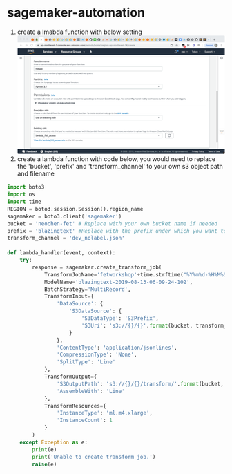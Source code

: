 # sagemaker-automation
1. create a lmabda function with below setting
    ![](image/fet1.tiff)
2. create a lambda function with code below, you would need to replace the 'bucket', 'prefix' and 'transform_channel' to your own s3 object path and filename

``` Python
import boto3
import os
import time
REGION = boto3.session.Session().region_name
sagemaker = boto3.client('sagemaker')
bucket = 'neochen-fet' # Replace with your own bucket name if needed
prefix = 'blazingtext' #Replace with the prefix under which you want to store the data if needed
transform_channel = 'dev_nolabel.json'

def lambda_handler(event, context):
    try:
        response = sagemaker.create_transform_job(
            TransformJobName='fetworkshop'+time.strftime("%Y%m%d-%H%M%S"),
            ModelName='blazingtext-2019-08-13-06-09-24-102',
            BatchStrategy='MultiRecord',
            TransformInput={
                'DataSource': {
                    'S3DataSource': {
                        'S3DataType': 'S3Prefix',
                        'S3Uri': 's3://{}/{}'.format(bucket, transform_channel)
                    }
                },
                'ContentType': 'application/jsonlines',
                'CompressionType': 'None',
                'SplitType': 'Line'
            },
            TransformOutput={
                'S3OutputPath': 's3://{}/{}/transform/'.format(bucket, prefix),
                'AssembleWith': 'Line'
            },
            TransformResources={
                'InstanceType': 'ml.m4.xlarge',
                'InstanceCount': 1
            }
        )
    except Exception as e:
        print(e)
        print('Unable to create transform job.')
        raise(e)
```
